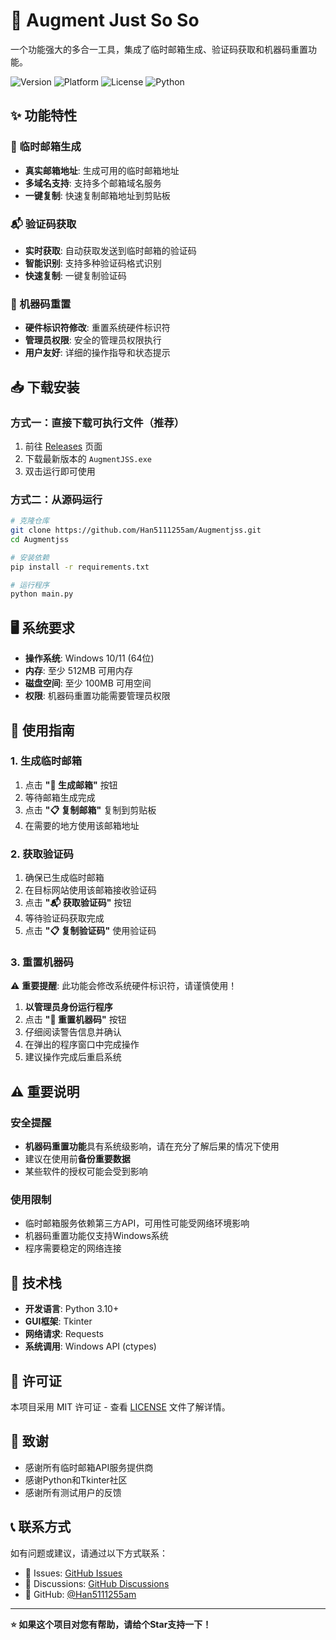 # 🎯 Augment Just So So

一个功能强大的多合一工具，集成了临时邮箱生成、验证码获取和机器码重置功能。

![Version](https://img.shields.io/badge/version-1.0.0-blue.svg)
![Platform](https://img.shields.io/badge/platform-Windows%2064bit-lightgrey.svg)
![License](https://img.shields.io/badge/license-MIT-green.svg)
![Python](https://img.shields.io/badge/python-3.10+-blue.svg)

## ✨ 功能特性

### 📧 临时邮箱生成
- **真实邮箱地址**: 生成可用的临时邮箱地址
- **多域名支持**: 支持多个邮箱域名服务
- **一键复制**: 快速复制邮箱地址到剪贴板

### 📬 验证码获取
- **实时获取**: 自动获取发送到临时邮箱的验证码
- **智能识别**: 支持多种验证码格式识别
- **快速复制**: 一键复制验证码

### 🔧 机器码重置
- **硬件标识符修改**: 重置系统硬件标识符
- **管理员权限**: 安全的管理员权限执行
- **用户友好**: 详细的操作指导和状态提示

## 📥 下载安装

### 方式一：直接下载可执行文件（推荐）

1. 前往 [Releases](../../releases) 页面
2. 下载最新版本的 `AugmentJSS.exe`
3. 双击运行即可使用

### 方式二：从源码运行

```bash
# 克隆仓库
git clone https://github.com/Han5111255am/Augmentjss.git
cd Augmentjss

# 安装依赖
pip install -r requirements.txt

# 运行程序
python main.py
```

## 🖥️ 系统要求

- **操作系统**: Windows 10/11 (64位)
- **内存**: 至少 512MB 可用内存
- **磁盘空间**: 至少 100MB 可用空间
- **权限**: 机器码重置功能需要管理员权限

## 🚀 使用指南

### 1. 生成临时邮箱
1. 点击 **"🔄 生成邮箱"** 按钮
2. 等待邮箱生成完成
3. 点击 **"📋 复制邮箱"** 复制到剪贴板
4. 在需要的地方使用该邮箱地址

### 2. 获取验证码
1. 确保已生成临时邮箱
2. 在目标网站使用该邮箱接收验证码
3. 点击 **"📬 获取验证码"** 按钮
4. 等待验证码获取完成
5. 点击 **"📋 复制验证码"** 使用验证码

### 3. 重置机器码
⚠️ **重要提醒**: 此功能会修改系统硬件标识符，请谨慎使用！

1. **以管理员身份运行程序**
2. 点击 **"🔧 重置机器码"** 按钮
3. 仔细阅读警告信息并确认
4. 在弹出的程序窗口中完成操作
5. 建议操作完成后重启系统

## ⚠️ 重要说明

### 安全提醒
- **机器码重置功能**具有系统级影响，请在充分了解后果的情况下使用
- 建议在使用前**备份重要数据**
- 某些软件的授权可能会受到影响

### 使用限制
- 临时邮箱服务依赖第三方API，可用性可能受网络环境影响
- 机器码重置功能仅支持Windows系统
- 程序需要稳定的网络连接

## 🔧 技术栈

- **开发语言**: Python 3.10+
- **GUI框架**: Tkinter
- **网络请求**: Requests
- **系统调用**: Windows API (ctypes)

## 📄 许可证

本项目采用 MIT 许可证 - 查看 [LICENSE](LICENSE) 文件了解详情。

## 🙏 致谢

- 感谢所有临时邮箱API服务提供商
- 感谢Python和Tkinter社区
- 感谢所有测试用户的反馈

## 📞 联系方式

如有问题或建议，请通过以下方式联系：

- 🐛 Issues: [GitHub Issues](../../issues)
- 💬 Discussions: [GitHub Discussions](../../discussions)
- 📧 GitHub: [@Han5111255am](https://github.com/Han5111255am)

---

**⭐ 如果这个项目对您有帮助，请给个Star支持一下！**
